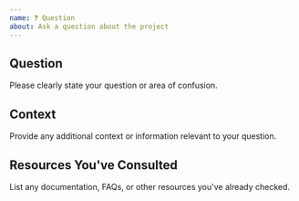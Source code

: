 ```yaml
---
name: ❓ Question
about: Ask a question about the project
---
```


## Question

Please clearly state your question or area of confusion.

## Context

Provide any additional context or information relevant to your question.

## Resources You've Consulted

List any documentation, FAQs, or other resources you've already checked.
